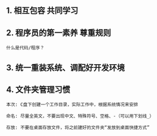 ## 1. 相互包容 共同学习

## 2. 程序员的第一素养 尊重规则

    什么是代码/程序？

## 3. 统一重装系统、调配好开发环境

## 4. 文件夹管理习惯

    本次: C盘下创建一个工作目录，实际工作中，根据系统情况来安排

    命名: 尽量全英文，不要出现中文、特殊符号、空格、-（可以用下划线_）

    存放: 不要在桌面存放文件，将之前建好的文件夹“发放到桌面快捷方式”
